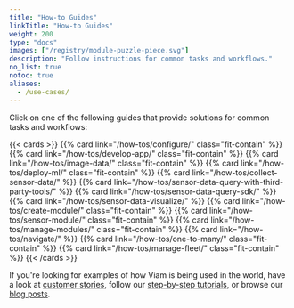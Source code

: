 ```yaml
---
title: "How-to Guides"
linkTitle: "How-to Guides"
weight: 200
type: "docs"
images: ["/registry/module-puzzle-piece.svg"]
description: "Follow instructions for common tasks and workflows."
no_list: true
notoc: true
aliases:
  - /use-cases/
---
```


Click on one of the following guides that provide solutions for common tasks and workflows:

{{< cards >}}
{{% card link="/how-tos/configure/" class="fit-contain" %}}
{{% card link="/how-tos/develop-app/" class="fit-contain" %}}
{{% card link="/how-tos/image-data/" class="fit-contain" %}}
{{% card link="/how-tos/deploy-ml/" class="fit-contain" %}}
{{% card link="/how-tos/collect-sensor-data/" %}}
{{% card link="/how-tos/sensor-data-query-with-third-party-tools/" %}}
{{% card link="/how-tos/sensor-data-query-sdk/" %}}
{{% card link="/how-tos/sensor-data-visualize/" %}}
{{% card link="/how-tos/create-module/" class="fit-contain" %}}
{{% card link="/how-tos/sensor-module/" class="fit-contain" %}}
{{% card link="/how-tos/manage-modules/" class="fit-contain" %}}
{{% card link="/how-tos/navigate/" %}}
{{% card link="/how-tos/one-to-many/" class="fit-contain" %}}
{{% card link="/how-tos/manage-fleet/" class="fit-contain" %}}
{{< /cards >}}

If you're looking for examples of how Viam is being used in the world, have a look at [customer stories](https://www.viam.com/customers), follow our [step-by-step tutorials](/tutorials/), or browse our [blog posts](https://www.viam.com/blog?categories=Tutorials).
